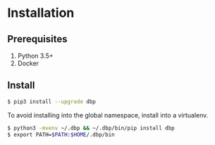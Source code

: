 # Installation

## Prerequisites

1. Python 3.5+
1. Docker

## Install

```bash
$ pip3 install --upgrade dbp
```

To avoid installing into the global namespace, install into a virtualenv.

```bash
$ python3 -mvenv ~/.dbp && ~/.dbp/bin/pip install dbp
$ export PATH=$PATH:$HOME/.dbp/bin
```
